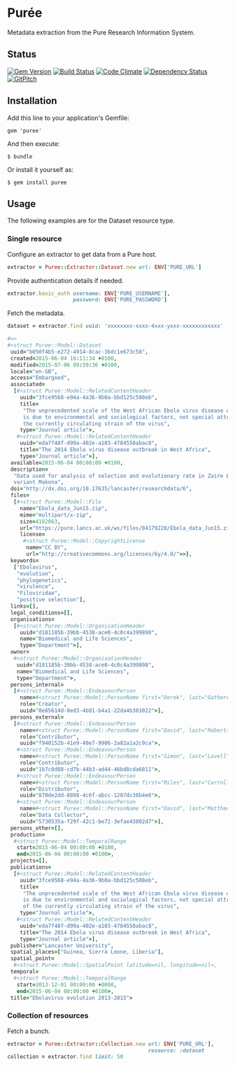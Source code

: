 # Pur&#233;e
Metadata extraction from the Pure Research Information System.

## Status

[![Gem Version](https://badge.fury.io/rb/puree.svg)](https://badge.fury.io/rb/puree)
[![Build Status](https://semaphoreci.com/api/v1/aalbinclark/puree/branches/master/badge.svg)](https://semaphoreci.com/aalbinclark/puree)
[![Code Climate](https://codeclimate.com/github/lulibrary/puree/badges/gpa.svg)](https://codeclimate.com/github/lulibrary/puree)
[![Dependency Status](https://www.versioneye.com/user/projects/5899d253a86053003f389e1f/badge.svg?style=flat-square)](https://www.versioneye.com/user/projects/5899d253a86053003f389e1f)
[![GitPitch](https://gitpitch.com/assets/badge.svg)](https://gitpitch.com/lulibrary/puree)

## Installation

Add this line to your application's Gemfile:

    gem 'puree'

And then execute:

    $ bundle

Or install it yourself as:

    $ gem install puree


## Usage
The following examples are for the Dataset resource type.

### Single resource

Configure an extractor to get data from a Pure host.

```ruby
extractor = Puree::Extractor::Dataset.new url: ENV['PURE_URL']
```

Provide authentication details if needed.

```ruby
extractor.basic_auth username: ENV['PURE_USERNAME'],
                     password: ENV['PURE_PASSWORD']
```
Fetch the metadata.

```ruby
dataset = extractor.find uuid: 'xxxxxxxx-xxxx-4xxx-yxxx-xxxxxxxxxxxx'

#=>
#<struct Puree::Model::Dataset
 uuid="b050f4b5-e272-4914-8cac-3bdc1e673c58",
 created=2015-06-04 16:11:34 +0100,
 modified=2015-07-06 09:59:36 +0100,
 locale="en-GB",
 access="Embargoed",
 associated=
  [#<struct Puree::Model::RelatedContentHeader
    uuid="3fce9568-e94a-4a36-9b0a-bbd125c508eb",
    title=
     "The unprecedented scale of the West African Ebola virus disease outbreak
     is due to environmental and sociological factors, not special attributes of
     the currently circulating strain of the virus",
    type="Journal article">,
   #<struct Puree::Model::RelatedContentHeader
    uuid="eda7f48f-d99a-402e-a103-4784550abac8",
    title="The 2014 Ebola virus disease outbreak in West Africa",
    type="Journal article">],
 available=2015-06-04 00:00:00 +0100,
 description=
  "Data used for analysis of selection and evolutionary rate in Zaire Ebolavirus
  variant Makona",
 doi="http://dx.doi.org/10.17635/lancaster/researchdata/6",
 files=
  [#<struct Puree::Model::File
    name="Ebola_data_Jun15.zip",
    mime="multipart/x-zip",
    size=4102063,
    url="https://pure.lancs.ac.uk/ws/files/84179228/Ebola_data_Jun15.zip",
    license=
     #<struct Puree::Model::CopyrightLicense
      name="CC BY",
      url="http://creativecommons.org/licenses/by/4.0/">>],
 keywords=
  ["Ebolavirus",
   "evolution",
   "phylogenetics",
   "virulence",
   "Filoviridae",
   "positive selection"],
 links=[],
 legal_conditions=[],
 organisations=
  [#<struct Puree::Model::OrganisationHeader
    uuid="d181185b-39bb-4538-ace0-4c0c4a399898",
    name="Biomedical and Life Sciences",
    type="Department">],
 owner=
  #<struct Puree::Model::OrganisationHeader
   uuid="d181185b-39bb-4538-ace0-4c0c4a399898",
   name="Biomedical and Life Sciences",
   type="Department">,
 persons_internal=
  [#<struct Puree::Model::EndeavourPerson
    name=#<struct Puree::Model::PersonName first="Derek", last="Gatherer">,
    role="Creator",
    uuid="0e65614d-0ed3-4b81-b4a1-22da4b301022">],
 persons_external=
  [#<struct Puree::Model::EndeavourPerson
    name=#<struct Puree::Model::PersonName first="David", last="Robertson">,
    role="Contributor",
    uuid="f940152b-41e9-40e7-9906-2a82a1a2c9ca">,
   #<struct Puree::Model::EndeavourPerson
    name=#<struct Puree::Model::PersonName first="Simon", last="Lovell">,
    role="Contributor",
    uuid="1b7c0d88-cd7b-44b3-ad44-46bd8cda6811">,
   #<struct Puree::Model::EndeavourPerson
    name=#<struct Puree::Model::PersonName first="Miles", last="Carroll">,
    role="Distributor",
    uuid="870de2dd-8898-4c6f-abcc-1287dc38b4e6">,
   #<struct Puree::Model::EndeavourPerson
    name=#<struct Puree::Model::PersonName first="David", last="Matthews">,
    role="Data Collector",
    uuid="5730535a-f29f-42c1-be72-3efae43802d7">],
 persons_other=[],
 production=
  #<struct Puree::Model::TemporalRange
   start=2015-06-04 00:00:00 +0100,
   end=2015-06-04 00:00:00 +0100>,
 projects=[],
 publications=
  [#<struct Puree::Model::RelatedContentHeader
    uuid="3fce9568-e94a-4a36-9b0a-bbd125c508eb",
    title=
     "The unprecedented scale of the West African Ebola virus disease outbreak
     is due to environmental and sociological factors, not special attributes
     of the currently circulating strain of the virus",
    type="Journal article">,
   #<struct Puree::Model::RelatedContentHeader
    uuid="eda7f48f-d99a-402e-a103-4784550abac8",
    title="The 2014 Ebola virus disease outbreak in West Africa",
    type="Journal article">],
 publisher="Lancaster University",
 spatial_places=["Guinea, Sierra Leone, Liberia"],
 spatial_point=
  #<struct Puree::Model::SpatialPoint latitude=nil, longitude=nil>,
 temporal=
  #<struct Puree::Model::TemporalRange
   start=2013-12-01 00:00:00 +0000,
   end=2015-06-04 00:00:00 +0100>,
 title="Ebolavirus evolution 2013-2015">
```

### Collection of resources
Fetch a bunch.

```ruby
extractor = Puree::Extractor::Collection.new url: ENV['PURE_URL'],
                                             resource: :dataset
collection = extractor.find limit: 50
```